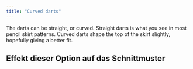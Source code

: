```yaml
---
title: "Curved darts"
---
```


The darts can be straight, or curved. Straight darts is what you see in most pencil skirt patterns. Curved darts shape the top of the skirt slightly, hopefully giving a better fit.

## Effekt dieser Option auf das Schnittmuster


